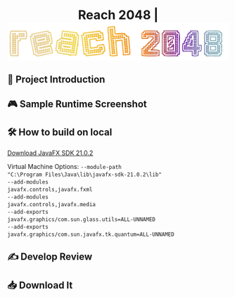 <!-------------------This is beginning.------------------->

<!--
    -----------------Put logo here----------------------
-->

<div align="center">
    <h1>
    Reach 2048 |
    <img src="src/main/resources/assets/logo.png" alt="Reach 2048" width="520" align="center">
    </h1>
</div> 

<!-------------------Put tag here------------------->
<div>
    <!-------------------Several tags here...------------------->
</div>

<!-------------------Put introduction here------------------->
<div>
    <h2>📕 Project Introduction</h2>
    <p></p>
</div>

<!-------------------Put running demo here------------------->
<div>
    <h2>🎮 Sample Runtime Screenshot</h2>
    <!-------------------Several images here...------------------->
</div>

<!-------------------Put how to run on local here------------------->
<div>
    <h2>🛠️ How to build on local</h2>
    <p>
    <a href="https://download2.gluonhq.com/openjfx/21.0.2/openjfx-21.0.2_windows-x64_bin-sdk.zip">Download JavaFX SDK 21.0.2</a>
    </p>
    <p>
    Virtual Machine Options: <code>--module-path
"C:\Program Files\Java\lib\javafx-sdk-21.0.2\lib"
--add-modules
javafx.controls,javafx.fxml
--add-modules
javafx.controls,javafx.media
--add-exports
javafx.graphics/com.sun.glass.utils=ALL-UNNAMED
--add-exports
javafx.graphics/com.sun.javafx.tk.quantum=ALL-UNNAMED</code>
    </p>
</div>

<!-------------------Put develop notes here------------------->
<div>
    <h2>✍ Develop Review</h2>
    <!-------------------Several urls here...------------------->
</div>

<!-------------------Put Release here------------------->
<div>
    <h2>📥 Download It</h2>
</div>

<!--
    -----------------Put MoeCounter here-----------------
-->

<!--
    -----------------Put star graph here-----------------
-->
